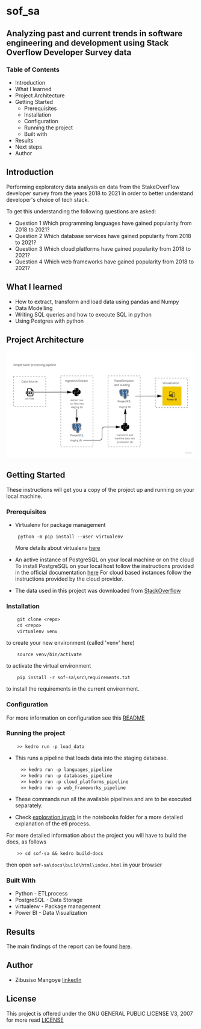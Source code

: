 # sof_sa
## Analyzing past and current trends in software engineering and development using Stack Overflow Developer Survey data


### Table of Contents
- Introduction
- What I learned
- Project Architecture
- Getting Started
    - Prerequisites
    - Installation
    - Configuration
    - Running the project
    - Built with
- Results
- Next steps
- Author 

## Introduction 
Performing exploratory data analysis on data from the StakeOverFlow developer survey from the years 2018 to 2021 in order to better understand developer's choice of tech stack. 

To get this understanding the following questions are asked:
- Question 1 Which programming languages have gained popularity from 2018 to 2021?
- Question 2 Which database services have gained popularity from 2018 to 2021?
- Question 3 Which cloud platforms have gained popularity from 2018 to 2021?
- Question 4 Which web frameworks have gained popularity from 2018 to 2021?

## What I learned 

- How to extract, transform and load data using pandas and Numpy 
- Data Modelling 
- Writing SQL queries and how to execute SQL in python 
- Using Postgres with python

## Project Architecture 
![img](imgs/batch_processing_pipeline.jpg)

## Getting Started

These instructions will get you a copy of the project up and running on your local machine.

### Prerequisites

-  Virtualenv for package management

        python -m pip install --user virtualenv
    More details about virtualenv [here](https://virtualenv.pypa.io/en/latest/user_guide.html#introduction)

- An active instance of PostgreSQL on your local machine or on the cloud 
    To install PostgreSQL on your local host follow the instructions provided in the official documentation [here](https://www.postgresql.org/docs/current/tutorial-install.html)
    For cloud based instances follow the instructions provided by the cloud provider.

- The data used in this project was downloaded from [StackOverflow](https://insights.stackoverflow.com/survey)

### Installation

        git clone <repo>
        cd <repo>
        virtualenv venv 
to create your new environment (called 'venv' here)

        source venv/bin/activate 
to activate the virtual environment

        pip install -r sof-sa\src\requirements.txt 
to install the requirements in the current environment.

### Configuration
For more information on configuration see this [README](sof-sa\conf\README.md)

### Running the project

        >> kedro run -p load_data
 
- This runs a pipeline that loads data into the staging database. 

        >> kedro run -p languages_pipeline 
        >> kedro run -p databases_pipeline
        >> kedro run -p cloud_platforms_pipeline
        >> kedro run -p web_frameworks_pipeline
- These commands run all the available pipelines and are to be executed separately.
        
- Check [exploration.ipynb](sof-sa\notebooks\exploration.ipynb) in the notebooks folder for a more detailed explanation of the etl process. 

For more detailed information about the project you will have to build the docs, as follows

        >> cd sof-sa && kedro build-docs
then open `sof-sa\docs\build\html\index.html` in your browser

### Built With

- Python - ETLprocess
- PostgreSQL - Data Storage
- virtualenv - Package management
- Power BI - Data Visualization

## Results

The main findings of the report can be found [here](Report.pbix).

## Author 

- Zibusiso Mangoye
    [linkedIn](https://www.linkedin.com/in/zibusiso-n-mangoye/)

## License
This project is offered under the GNU GENERAL PUBLIC LICENSE V3, 2007 for more read [LICENSE](LICENSE) 
